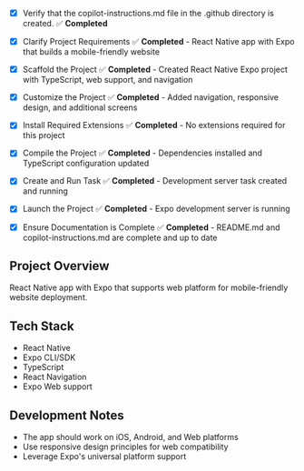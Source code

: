 <!-- Use this file to provide workspace-specific custom instructions to Copilot. For more details, visit https://code.visualstudio.com/docs/copilot/copilot-customization#_use-a-githubcopilotinstructionsmd-file -->
- [x] Verify that the copilot-instructions.md file in the .github directory is created. ✅ **Completed**

- [x] Clarify Project Requirements ✅ **Completed** - React Native app with Expo that builds a mobile-friendly website

- [x] Scaffold the Project ✅ **Completed** - Created React Native Expo project with TypeScript, web support, and navigation

- [x] Customize the Project ✅ **Completed** - Added navigation, responsive design, and additional screens

- [x] Install Required Extensions ✅ **Completed** - No extensions required for this project

- [x] Compile the Project ✅ **Completed** - Dependencies installed and TypeScript configuration updated

- [x] Create and Run Task ✅ **Completed** - Development server task created and running

- [x] Launch the Project ✅ **Completed** - Expo development server is running

- [x] Ensure Documentation is Complete ✅ **Completed** - README.md and copilot-instructions.md are complete and up to date

## Project Overview
React Native app with Expo that supports web platform for mobile-friendly website deployment.

## Tech Stack
- React Native
- Expo CLI/SDK
- TypeScript
- React Navigation
- Expo Web support

## Development Notes
- The app should work on iOS, Android, and Web platforms
- Use responsive design principles for web compatibility
- Leverage Expo's universal platform support